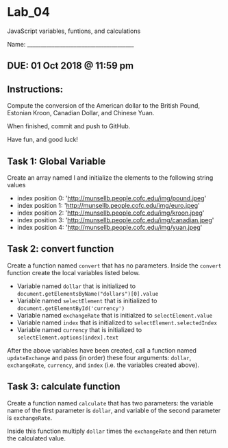 # Lab_04
JavaScript variables, funtions, and calculations

Name: _______________________________________

## DUE: 01 Oct 2018 @ 11:59 pm

## Instructions:
Compute the conversion of the American dollar to the British Pound, Estonian Kroon, Canadian Dollar, and Chinese Yuan.

When finished, commit and push to GitHub.

Have fun, and good luck!

## Task 1: Global Variable
Create an array named I and initialize the elements to the following string values
  * index position 0: 'http://munsellb.people.cofc.edu/img/pound.jpeg'
  * index position 1: 'http://munsellb.people.cofc.edu/img/euro.jpeg'
  * index position 2: 'http://munsellb.people.cofc.edu/img/kroon.jpeg'
  * index position 3: 'http://munsellb.people.cofc.edu/img/canadian.jpeg'
  * index position 4: 'http://munsellb.people.cofc.edu/img/yuan.jpeg'
  
## Task 2: convert function
Create a function named `convert` that has no parameters.
Inside the `convert` function create the local variables listed below.
  * Variable named `dollar` that is initialized to `document.getElementsByName("dollars")[0].value`
  * Variable named `selectElement` that is initialized to `document.getElementById('currency')`
  * Variable named `exchangeRate` that is initialzed to `selectElement.value`
  * Variable named `index` that is initialized to `selectElement.selectedIndex`
  * Variable named `currency` that is initialized to `selectElement.options[index].text`
  
After the above variables have been created, call a function named `updateExchange` and pass (in order) these four arguments: `dollar`, `exchangeRate`, `currency`, and `index` (i.e. the variables created above).

## Task 3: calculate function
Create a function named `calculate` that has two parameters: the variable name of the first parameter is `dollar`, and variable of the second parameter is `exchangeRate`.

Inside this function multiply `dollar` times the `exchangeRate` and then return the calculated value.
